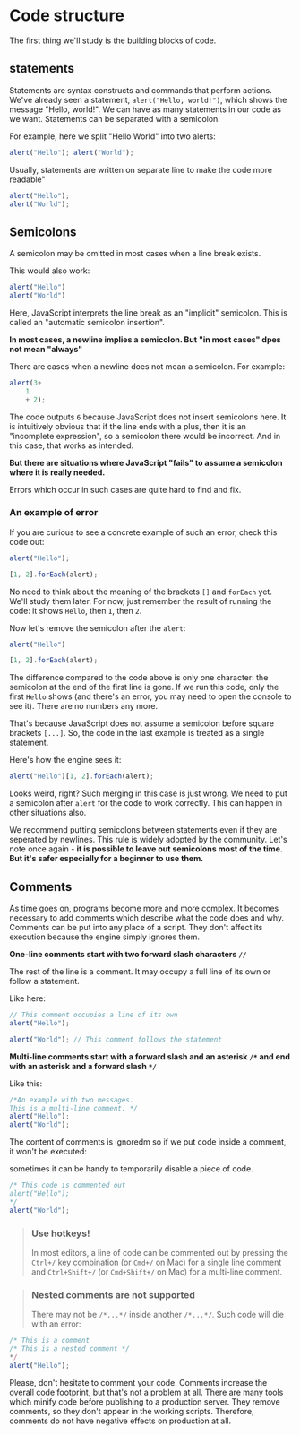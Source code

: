 # Code structure

The first thing we'll study is the building blocks of code.

## statements

Statements are syntax constructs and commands that perform actions.
We've already seen a statement, `alert("Hello, world!")`, which shows the message "Hello, world!". 
We can have as many statements in our code as we want. Statements can be separated with a semicolon. 

For example, here we split "Hello World" into two alerts:
```javascript
alert("Hello"); alert("World");
```

Usually, statements are written on separate line to make the code more readable"

```javascript
alert("Hello");
alert("World");
```

## Semicolons

A semicolon may be omitted in most cases when a line break exists.

This would also work:
```javascript
alert("Hello")
alert("World")
```

Here, JavaScript interprets the line break as an "implicit" semicolon. This is called an "automatic semicolon insertion".

**In most cases, a newline implies a semicolon. But "in most cases" dpes not mean "always"**

There are cases when a newline does not mean a semicolon. For example:

```javascript
alert(3+
    1
    + 2);
```

The code outputs `6` because JavaScript does not insert semicolons here. It is intuitively obvious that if the line ends with a plus, then it is an "incomplete expression", so a semicolon there would be incorrect. And in this case, that works as intended. 

**But there are situations where JavaScript "fails" to assume a semicolon where it is really needed.**

Errors which occur in such cases are quite hard to find and fix.


### An example of error

If you are curious to see a concrete example of such an error, check this code out:

```javascript
alert("Hello");

[1, 2].forEach(alert);
```

No need to think about the meaning of the brackets `[]` and `forEach` yet. We'll study them later. For now, just remember the result of running the code: it shows `Hello`, then `1`, then `2`.

Now let's remove the semicolon after the `alert`:

```javascript
alert("Hello")

[1, 2].forEach(alert);
```
The difference compared to the code above is only one character: the semicolon at the end of the first line is gone.
If we run this code, only the first `Hello` shows (and there's an error, you may need to open the console to see it). There are no numbers any more.

That's because JavaScript does not assume a semicolon before square brackets `[...]`. So, the code in the last example is treated as a single statement.

Here's how the engine sees it:

```javascript
alert("Hello")[1, 2].forEach(alert);
```
Looks weird, right? Such merging in this case is just wrong. We need to put a semicolon after `alert` for the code to work correctly.
This can happen in other situations also.

We recommend putting semicolons between statements even if they are seperated by newlines. This rule is widely adopted by the community. Let's note once again - **it is possible to leave out semicolons most of the time. But it's safer especially for a beginner to use them.**

## Comments

As time goes on, programs become more and more complex. It becomes necessary to add comments which describe what the code does and why.
Comments can be put into any place of a script. They don't affect its execution because the engine simply ignores them.

**One-line comments start with two forward slash characters `//`**

The rest of the line is a comment. It may occupy a full line of its own or follow a statement.

Like here:
```javascript
// This comment occupies a line of its own
alert("Hello");

alert("World"); // This comment follows the statement
```

**Multi-line comments start with a forward slash and an asterisk `/*` and end with an asterisk and a forward slash `*/`**

Like this:
```javascript
/*An example with two messages.
This is a multi-line comment. */
alert("Hello");
alert("World");
```

The content of comments is ignoredm so if we put code inside a comment, it won't be executed:

sometimes it can be handy to temporarily disable a piece of code.


```javascript
/* This code is commented out
alert("Hello");
*/
alert("World");
```

> ### Use hotkeys!
>
> In most editors, a line of code can be commented out by pressing the `Ctrl+/` key combination (or `Cmd+/` on Mac) for a single line comment and `Ctrl+Shift+/` (or `Cmd+Shift+/` on Mac) for a multi-line comment.

> ### Nested comments are not supported
> There may not be `/*...*/` inside another `/*...*/`. 
Such code will die with an error:

```javascript
/* This is a comment
/* This is a nested comment */
*/
alert("Hello");
```

Please, don't hesitate to comment your code. 
Comments increase the overall code footprint, but that's not a problem at all. There are many tools which minify code before publishing to a production server. They remove comments, so they don't appear in the working scripts. Therefore, comments do not have negative effects on production at all.
